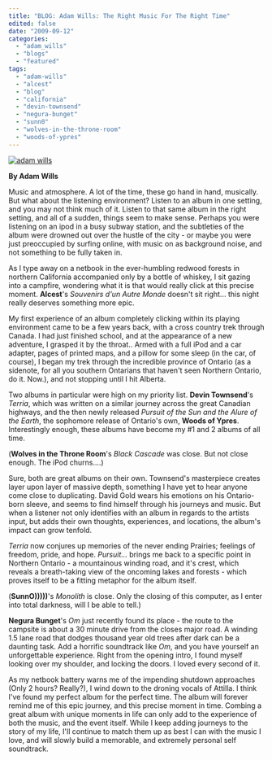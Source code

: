 ```yaml
---
title: "BLOG: Adam Wills: The Right Music For The Right Time"
edited: false
date: "2009-09-12"
categories:
  - "adam_wills"
  - "blogs"
  - "featured"
tags:
  - "adam-wills"
  - "alcest"
  - "blog"
  - "california"
  - "devin-townsend"
  - "negura-bunget"
  - "sunn0"
  - "wolves-in-the-throne-room"
  - "woods-of-ypres"
---
```


[![adam wills](http://www.hellbound.ca/wp-content/uploads/2009/09/adam-wills-300x200.jpg "adam wills")](http://www.hellbound.ca/wp-content/uploads/2009/09/adam-wills.jpg)

**By Adam Wills**

Music and atmosphere. A lot of the time, these go hand in hand, musically. But what about the listening environment? Listen to an album in one setting, and you may not think much of it. Listen to that same album in the right setting, and all of a sudden, things seem to make sense. Perhaps you were listening on an ipod in a busy subway station, and the subtleties of the album were drowned out over the hustle of the city - or maybe you were just preoccupied by surfing online, with music on as background noise, and not something to be fully taken in.

As I type away on a netbook in the ever-humbling redwood forests in northern California accompanied only by a bottle of whiskey, I sit gazing into a campfire, wondering what it is that would really click at this precise moment. **Alcest**'s _Souvenirs d'un Autre Monde_ doesn't sit right... this night really deserves something more epic.

My first experience of an album completely clicking within its playing environment came to be a few years back, with a cross country trek through Canada. I had just finished school, and at the appearance of a new adventure, I grasped it by the throat.. Armed with a full iPod and a car adapter, pages of printed maps, and a pillow for some sleep (in the car, of course), I began my trek through the incredible province of Ontario (as a sidenote, for all you southern Ontarians that haven't seen Northern Ontario, do it. Now.), and not stopping until I hit Alberta.

Two albums in particular were high on my priority list. **Devin Townsend**'s _Terria_, which was written on a similar journey across the great Canadian highways, and the then newly released _Pursuit of the Sun and the Alure of the Earth_, the sophomore release of Ontario's own, **Woods of Ypres**. Interestingly enough, these albums have become my #1 and 2 albums of all time.

(**Wolves in the Throne Room**'s _Black Cascade_ was close. But not close enough. The iPod churns....)

Sure, both are great albums on their own. Townsend's masterpiece creates layer upon layer of massive depth, something I have yet to hear anyone come close to duplicating. David Gold wears his emotions on his Ontario-born sleeve, and seems to find himself through his journeys and music. But when a listener not only identifies with an album in regards to the artists input, but adds their own thoughts, experiences, and locations, the album's impact can grow tenfold.

_Terria_ now conjures up memories of the never ending Prairies; feelings of freedom, pride, and hope. _Pursuit..._ brings me back to a specific point in Northern Ontario - a mountainous winding road, and it's crest, which reveals a breath-taking view of the oncoming lakes and forests - which proves itself to be a fitting metaphor for the album itself.

(**SunnO)))))**'s _Monolith_ is close. Only the closing of this computer, as I enter into total darkness, will I be able to tell.)

**Negura Bunget**'s _Om_ just recently found its place - the route to the campsite is about a 30 minute drive from the closes major road. A winding 1.5 lane road that dodges thousand year old trees after dark can be a daunting task. Add a horrific soundtrack like _Om_, and you have yourself an unforgettable experience. Right from the opening intro, I found myself looking over my shoulder, and locking the doors. I loved every second of it.

As my netbook battery warns me of the impending shutdown approaches (Only 2 hours? Really?), I wind down to the droning vocals of Attilla. I think I've found my perfect album for the perfect time. The album will forever remind me of this epic journey, and this precise moment in time. Combing a great album with unique moments in life can only add to the experience of both the music, and the event itself. While I keep adding journeys to the story of my life, I'll continue to match them up as best I can with the music I love, and will slowly build a memorable, and extremely personal self soundtrack.
